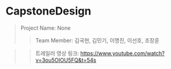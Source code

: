 # CapstoneDesign
> Project Name: None
>> Team Member: 김국현, 김민기, 이명진, 이선호, 조장훈

>> 트레일러 영상 링크: https://www.youtube.com/watch?v=3ou5OIOU5FQ&t=54s
